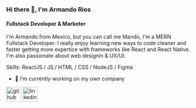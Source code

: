 ### Hi there 👋, I'm Armando Rios
#### Fullstack Developer & Marketer
I'm Armando from Mexico, but you can call me Mando, I'm a MERN Fullstack Developer. I really enjoy learning new ways to code cleaner and faster getting more expertice with frameworks like React and React Native. I'm also passionate about web designin & UX/UI.

Skills: ReactJS / JS / HTML / CSS / NodeJS / Figma

- 🔭 I’m currently working on my own company 


[<img src='https://cdn.jsdelivr.net/npm/simple-icons@3.0.1/icons/github.svg' alt='github' height='40'>](https://github.com/Waldooh)  [<img src='https://cdn.jsdelivr.net/npm/simple-icons@3.0.1/icons/linkedin.svg' alt='linkedin' height='40'>](https://www.linkedin.com/in/https://www.linkedin.com/in/armando-rios//)  


<!--
**Waldooh/Waldooh** is a ✨ _special_ ✨ repository because its `README.md` (this file) appears on your GitHub profile.

Here are some ideas to get you started:

- 🔭 I’m currently working on ...
- 🌱 I’m currently learning ...
- 👯 I’m looking to collaborate on ...
- 🤔 I’m looking for help with ...
- 💬 Ask me about ...
- 📫 How to reach me: ...
- 😄 Pronouns: ...
- ⚡ Fun fact: ...
-->
